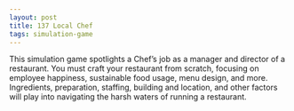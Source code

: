 ```yaml
---
layout: post
title: 137 Local Chef
tags: simulation-game
---
```

This simulation game spotlights a Chef’s job as a manager and director of a restaurant.  You must  craft your restaurant from scratch, focusing on employee happiness, sustainable food usage, menu design, and more.  Ingredients, preparation, staffing, building and location, and other factors will play into navigating the harsh waters of running a restaurant.